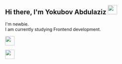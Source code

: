 ## Hi there, I'm Yokubov Abdulaziz <img src="https://media0.giphy.com/media/v1.Y2lkPTc5MGI3NjExdHBxeWRiZWxncW1sZGkyODdheW93a3JpdWpwNjR5N2loZHlsazIyOSZlcD12MV9pbnRlcm5hbF9naWZfYnlfaWQmY3Q9cw/gM5qFksULw54NMWyry/giphy.gif" width="30px" >

I'm newbie. <br />
I am currently studying Frontend development. <br />
<code> <img src="https://upload.wikipedia/commons/thumb/0/00/HTML5_logo_black.svg/800px-HTML5_logo_black.svg.png" width="30px" > </code>
<code> <img src="https://images.seeklogo.com/logo-png/44/1/css-logo-png_seeklogo-441349.png" width="30px" > </code>
